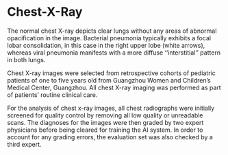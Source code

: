 # Chest-X-Ray
The normal chest X-ray depicts clear lungs without any areas of abnormal opacification in the image. Bacterial pneumonia typically exhibits a focal lobar consolidation, in this case in the right upper lobe (white arrows), whereas viral pneumonia manifests with a more diffuse ‘‘interstitial’’ pattern in both lungs.

Chest X-ray images were selected from retrospective cohorts of pediatric patients of one to five years old from Guangzhou Women and Children’s Medical Center, Guangzhou. All chest X-ray imaging was performed as part of patients’ routine clinical care.

For the analysis of chest x-ray images, all chest radiographs were initially screened for quality control by removing all low quality or unreadable scans. The diagnoses for the images were then graded by two expert physicians before being cleared for training the AI system. In order to account for any grading errors, the evaluation set was also checked by a third expert.
